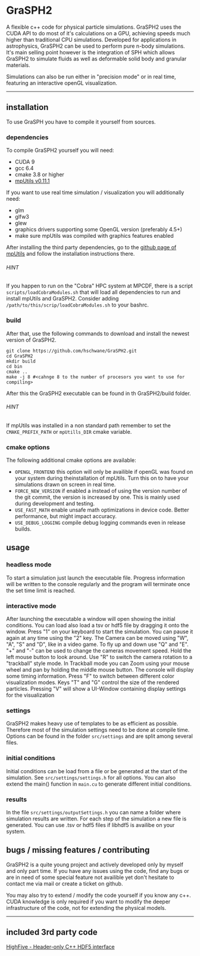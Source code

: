 # GraSPH2

A flexible c++ code for physical particle simulations.
GraSPH2 uses the CUDA API to do most of it's calculations on a GPU,
achieving speeds much higher than traditional CPU simulations.
Developed for applications in astrophysics, GraSPH2 can be used to
perform pure n-body simulations. It's main selling point however is the
integration of SPH which allows GraSPH2 to simulate fluids as well as
deformable solid body and granular materials.

Simulations can also be run either in  "precision mode" or in real time,
featuring an interactive openGL visualization.

---

## installation

To use GraSPH you have to compile it yourself from sources.

### dependencies

To compile GraSPH2 yourself you will need:

- CUDA 9
- gcc 6.4
- cmake 3.8 or higher
- [mpUtils v0.11.1](http://www.github.com/hschwane/mpUtils)

If you want to use real time simulation / visualization you will additionally need:

- glm
- glfw3
- glew
- graphics drivers supporting some OpenGL version (preferably 4.5+)
- make sure mpUtils was compiled with graphics features enabled

After installing the third party dependencies, go to the
[github page of mpUtils](http://www.github.com/hschwane/mpUtils) and follow
the installation instructions there.

###### HINT
If you happen to run on the "Cobra" HPC system at MPCDF, there is a script `scripts/loadCobraModules.sh` that will load all dependencies
to run and install mpUtils and GraSPH2. Consider adding `/path/to/this/scrip/loadCobraModules.sh` to your bashrc. 

### build

After that, use the following commands to download and install the newest
version of GraSPH2.

```
git clone https://github.com/hschwane/GraSPH2.git
cd GraSPH2
mkdir build
cd bin
cmake ..
make -j 8 #<cahnge 8 to the number of procesors you want to use for compiling>
```

After this the GraSPH2 executable can be found in th GraSPH2/build folder.

###### HINT
If mpUtils was installed in a non standard path remember to set the
`CMAKE_PREFIX_PATH` or `mpUtills_DIR` cmake variable.

### cmake options

The following additional cmake options are available:

- `OPENGL_FRONTEND` this option will only be availible if openGL was found on your system during theinstallation
                        of mpUtils. Turn this on to have your simulations drawn on screen in real time.
- `FORCE_NEW_VERSION` if enabled a instead of using the version number of the git commit, the version is increased by one.
                        This is mainly used during development and testing.
- `USE_FAST_MATH` enable unsafe math optimizations in device code. Better performance, but might impact accuracy.
- `USE_DEBUG_LOGGING` compile debug logging commands even in release builds.


## usage

### headless mode

To start a simulation just launch the executable file. Progress information will be written
to the console regularly and the program will terminate once the set time limit is reached.

### interactive mode

After launching the executable a window will open showing
the initial conditions. You can load also load a tsv or hdf5 file by dragging it onto the window.
Press "1" on your keyboard to start the simulation. You can pause it again at any time using the "2"
key. The Camera can be moved using "W", "A", "S" and "D", like in a video  game.
To fly up and down use "Q" and "E". "+" and "-" can be used to change the cameras movement speed.
Hold the left mouse button to look around. Use "R" to switch the camera rotation to a "trackball" style mode.
In Trackball mode you can Zoom using your mouse wheel and pan by holding the middle mouse button. 
The console will display some timing information.
Press "F" to switch between different color visualization modes.
Keys "T" and "G" control the size of the rendered particles.
Pressing "V" will show a UI-Window containing display settings for the visualization

### settings

GraSPH2 makes heavy use of templates to be as efficient as possible.
Therefore most of the simulation settings need to be done at compile time.
Options can be found in the folder `src/settings` and are split among several files.

### initial conditions

Initial conditions can be load from a file or be generated at the start of the simulation.
See `src/settings/settings.h` for all options. You can also extend the main() function  in
`main.cu` to generate different initial conditions.

### results

In the file `src/settings/outputSettings.h` you can name a folder where simulation results are written.
For each step of the simulation a new file is generated. 
You can use .tsv or hdf5 files if libhdf5 is availibe on your system.

## bugs / missing features / contributing

GraSPH2 is a quite young project and actively developed only by myself and only part time.
If you have any issues using the code, find any bugs or are in need of some
special feature not availible yet don't hesitate to contact me via mail
or create a ticket on github.

You may also try to extend / modify the code yourself if you know any c++.
CUDA knowledge is only required if you want to modify the deeper infrastructure
of the code, not for extending the physical models.


-----------------------
## included 3rd party code

[HighFive - Header-only C++ HDF5 interface](https://github.com/BlueBrain/HighFive)
